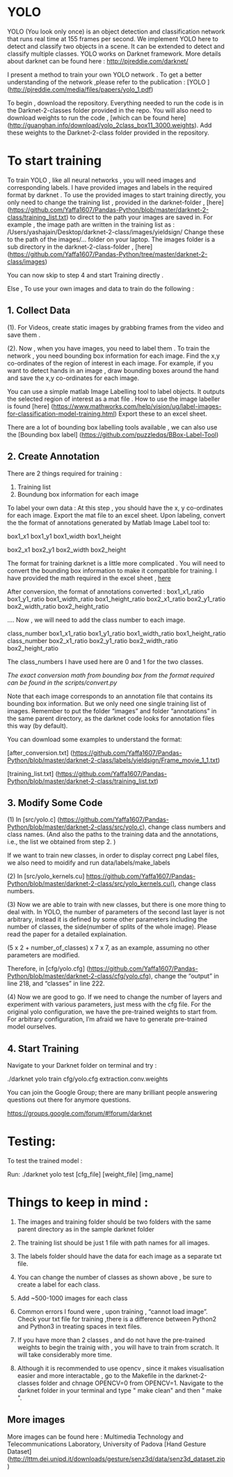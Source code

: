 # YOLO 
YOLO (You look only once) is an object detection and classification network that runs  real time at 155 frames per second. We implement YOLO here to detect and classify two objects in a scene. It can be extended to detect and classify multiple classes. YOLO works on Darknet framework. More details about darknet can be found here :  http://pjreddie.com/darknet/

I present a method to train your own YOLO network . 
To get a better understanding of the network ,please refer to the publication :  [YOLO ] (http://pjreddie.com/media/files/papers/yolo_1.pdf)

To begin , download the repository. Everything needed to run the code is in the Darknet-2-classes folder provided in the repo. 
You will also need to download  weights to run the code , [which  can be found here] (http://guanghan.info/download/yolo_2class_box11_3000.weights).
Add these weights to the Darknet-2-class folder provided in the repository. 


# To start training  
To train YOLO , like all neural networks , you will need images and corresponding labels. 
I have provided images and  labels in the required format by  darknet . To use the provided images to start training directly, you only need to change the training list , provided in the darknet-folder , [here] (https://github.com/Yaffa1607/Pandas-Python/blob/master/darknet-2-class/training_list.txt) to direct to the path your images are saved in. 
For example , the image path are written in the training list as : 
/Users/yashajain/Desktop/darknet-2-class/images/yieldsign/
Change these to the path of the images/... folder on your laptop. The images folder is a sub directory in the darknet-2-class-folder , [here] (https://github.com/Yaffa1607/Pandas-Python/tree/master/darknet-2-class/images)

You can now  skip to step 4 and start Training directly .

Else , To use your own images and data to train do the following :

## 1. Collect Data 

(1). For Videos, create static images by grabbing frames from the video and save them . 

(2). Now , when you have images, you need to label them . To train the network , you need bounding box information for each image. Find  the x,y co-ordinates of the region of interest in each image. For example, if you want to detect hands in an image , draw bounding boxes  around the hand and save the x,y co-ordinates for each image. 

 You can use a simple matlab Image Labelling tool to label objects. It outputs the selected region of interest as a mat file . How to use the image labeller is found [here] (https://www.mathworks.com/help/vision/ug/label-images-for-classification-model-training.html) 
Export these to an excel sheet.

 There are a lot of bounding box labelling tools available , we can also use the  [Bounding box label] (https://github.com/puzzledqs/BBox-Label-Tool)

## 2. Create Annotation 
 There are 2 things required for training : 
1. Training list
2. Boundung box information for each image

To label your own data : 
At this step , you should have the x, y co-ordinates for each image. Export the mat file to an excel sheet. 
Upon labeling, convert the the format of annotations generated by Matlab Image Label tool to:

 box1_x1 box1_y1 box1_width box1_height

 box2_x1 box2_y1 box2_width box2_height

The format for training darknet is a little more complicated . You will need to convert the bounding box information to make it compatible for training. I have provided the math required in the excel sheet , [here](https://github.com/Yaffa1607/Pandas-Python/blob/master/darknet-2-class/Math.xlsx)

 After conversion, the format of annotations converted :
 box1_x1_ratio box1_y1_ratio box1_width_ratio box1_height_ratio
 box2_x1_ratio box2_y1_ratio box2_width_ratio box2_height_ratio

  ….
  Now , we will need to add the class number to each image. 
   
  class_number box1_x1_ratio box1_y1_ratio box1_width_ratio box1_height_ratio
  class_number box2_x1_ratio box2_y1_ratio box2_width_ratio box2_height_ratio

The class_numbers I have used here are 0 and 1 for the two classes.

 *The exact conversion math  from bounding box from the format required can be found in the scripts/convert.py*
 
 Note that each image corresponds to an annotation file that contains its bounding box information. But we only need one single training list of images. Remember to put the folder  “images” and folder “annotations” in the same parent directory, as the darknet code looks for annotation files this way (by default).

You can download some examples to understand the format:

[after_conversion.txt] (https://github.com/Yaffa1607/Pandas-Python/blob/master/darknet-2-class/labels/yieldsign/Frame_movie_1_1.txt)

[training_list.txt] (https://github.com/Yaffa1607/Pandas-Python/blob/master/darknet-2-class/training_list.txt)



## 3. Modify Some Code

(1) In [src/yolo.c] (https://github.com/Yaffa1607/Pandas-Python/blob/master/darknet-2-class/src/yolo.c), change class numbers and class names. (And also the paths to the training data and the annotations, i.e., the list we obtained from step 2. )

If we want to train new classes, in order to display correct png Label files, we also need to moidify and run data/labels/make_labels

(2) In [src/yolo_kernels.cu] https://github.com/Yaffa1607/Pandas-Python/blob/master/darknet-2-class/src/yolo_kernels.cu(), change class numbers.

(3) Now we are able to train with new classes, but there is one more thing to deal with. In YOLO, the number of parameters of the second last layer is not arbitrary, instead it is defined by some other parameters including the number of classes, the side(number of splits of the whole image). Please read the paper for a detailed explaination.

(5 x 2 + number_of_classes) x 7 x 7, as an example, assuming no other parameters are modified.

Therefore, in [cfg/yolo.cfg] (https://github.com/Yaffa1607/Pandas-Python/blob/master/darknet-2-class/cfg/yolo.cfg), change the “output” in line 218, and “classes” in line 222.

(4) Now we are good to go. If we need to change the number of layers and experiment with various parameters, just mess with the cfg file. For the original yolo configuration, we have the pre-trained weights to start from. For arbitrary configuration, I’m afraid we have to generate pre-trained model ourselves.


## 4. Start Training

Navigate to your Darknet folder on terminal and try : 

./darknet yolo train cfg/yolo.cfg extraction.conv.weights

You can join the  Google Group; there are many brilliant people answering questions out there for anymore questions. 

https://groups.google.com/forum/#!forum/darknet


# Testing: 
To test the trained model :

Run: ./darknet yolo test [cfg_file] [weight_file] [img_name]





# Things to keep in mind : 

1. The images and training folder should be two folders with the same parent directory as in the sample darknet folder

2. The training list should be just 1 file with  path names for all images. 

3. The labels folder should have the data for each image as a separate txt file. 

4. You can change the number of  classes as shown above , be sure to create a label for each class. 

5. Add ~500-1000 images for each class

6. Common errors I found were , upon training , “cannot load image”. Check your txt file for training ,there is a difference between Python2 and Python3 in treating spaces in text files.

7. If you have more than 2 classes , and do not have the pre-trained weights to begin the trainig with , you will have to train from scratch. It will take considerably more time. 

8. Although it is recommended to use opencv , since it makes visualisation easier and more interactable ,  go to the Makefile in the darknet-2-classes folder  and chnage OPENCV=0 from OPENCV=1. Navigate to the darknet folder in your terminal and  type " make clean" and then " make ".



## More images
More images can be found here : Multimedia Technology and Telecommunications Laboratory, University of Padova
[Hand Gesture Dataset] (http://lttm.dei.unipd.it/downloads/gesture/senz3d/data/senz3d_dataset.zip)

